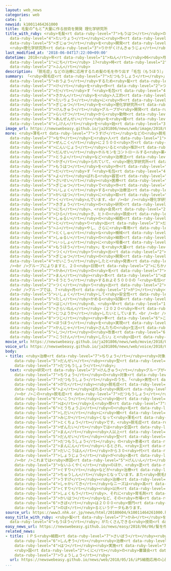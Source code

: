 ```yaml
---
layout: web_news
categories: web
cate: 1
newsid: k10011464261000
title: 毛髪の“もと”大量に作る技術を開発 理化学研究所
title_with_ruby: <ruby>毛髪<rt data-ruby-level="7">もうはつ</rt></ruby>の“もと”<ruby>大量<rt
  data-ruby-level="4">たいりょう</rt></ruby>に<ruby>作<rt data-ruby-level="2">つく</rt></ruby>る<ruby>技術<rt
  data-ruby-level="5">ぎじゅつ</rt></ruby>を<ruby>開発<rt data-ruby-level="3">かいはつ</rt></ruby>
  <ruby>理化学研究所<rt data-ruby-level="3">りかがくけんきゅうじょ</rt></ruby>
last_modified_at: '2018-06-04T17:22:00+09:00'
datetime: 2018<ruby>年<rt data-ruby-level="1">ねん</rt></ruby>06<ruby>月<rt data-ruby-level="1">がつ</rt></ruby>04<ruby>日<rt
  data-ruby-level="1">にち</rt></ruby> 17<ruby>時<rt data-ruby-level="2">じ</rt></ruby>22<ruby>分<rt
  data-ruby-level="2">ふん</rt></ruby>
description: 「脱毛症」などの治療に応用するため髪の毛を作り出す「毛包（もうほう）」という器官を人工的に大量に作る技術を理化学研究所などの研究グループが開発し、来月から動物で安全性を確かめる試験を始めることになりました。
summary: 「<ruby>脱毛症<rt data-ruby-level="7">だつもうしょう</rt></ruby>」などの<ruby>治療<rt data-ruby-level="7">ちりょう</rt></ruby>に<ruby>応用<rt
  data-ruby-level="5">おうよう</rt></ruby>するため<ruby>髪<rt data-ruby-level="7">かみ</rt></ruby>の<ruby>毛<rt
  data-ruby-level="7">け</rt></ruby>を<ruby>作<rt data-ruby-level="2">つく</rt></ruby>り<ruby>出<rt
  data-ruby-level="2">だ</rt></ruby>す「<ruby>毛包<rt data-ruby-level="4">もうほう</rt></ruby>（もうほう）」という<ruby>器官<rt
  data-ruby-level="4">きかん</rt></ruby>を<ruby>人工的<rt data-ruby-level="4">じんこうてき</rt></ruby>に<ruby>大量<rt
  data-ruby-level="4">たいりょう</rt></ruby>に<ruby>作<rt data-ruby-level="2">つく</rt></ruby>る<ruby>技術<rt
  data-ruby-level="5">ぎじゅつ</rt></ruby>を<ruby>理化学研究所<rt data-ruby-level="3">りかがくけんきゅうじょ</rt></ruby>などの<ruby>研究<rt
  data-ruby-level="3">けんきゅう</rt></ruby>グループが<ruby>開発<rt data-ruby-level="3">かいはつ</rt></ruby>し、<ruby>来月<rt
  data-ruby-level="2">らいげつ</rt></ruby>から<ruby>動物<rt data-ruby-level="3">どうぶつ</rt></ruby>で<ruby>安全性<rt
  data-ruby-level="5">あんぜんせい</rt></ruby>を<ruby>確<rt data-ruby-level="5">たし</rt></ruby>かめる<ruby>試験<rt
  data-ruby-level="4">しけん</rt></ruby>を<ruby>始<rt data-ruby-level="3">はじ</rt></ruby>めることになりました。
image_url: https://newswebeasy.github.io/ja201806/news/web/image/2018/06/04/K10011464261_1806041744_1806041748_01_03.jpg
more: <ruby>薄毛<rt data-ruby-level="7">うすげ</rt></ruby>などの<ruby>脱毛症<rt data-ruby-level="7">だつもうしょう</rt></ruby>に<ruby>悩<rt
  data-ruby-level="7">なや</rt></ruby>む<ruby>人<rt data-ruby-level="1">ひと</rt></ruby>は<ruby>全国<rt
  data-ruby-level="3">ぜんこく</rt></ruby>に２５００<ruby>万<rt data-ruby-level="2">まん</rt></ruby><ruby>人以上<rt
  data-ruby-level="4">にんいじょう</rt></ruby>いると<ruby>推計<rt data-ruby-level="6">すいけい</rt></ruby>されていますが、<ruby>男性<rt
  data-ruby-level="5">だんせい</rt></ruby>ホルモンをコントロールする<ruby>薬<rt data-ruby-level="3">くすり</rt></ruby>の<ruby>投与<rt
  data-ruby-level="7">とうよ</rt></ruby>など<ruby>治療法<rt data-ruby-level="7">ちりょうほう</rt></ruby>は<ruby>限<rt
  data-ruby-level="5">かぎ</rt></ruby>られていて、<ruby>理化学研究所<rt data-ruby-level="3">りかがくけんきゅうじょ</rt></ruby>などでは<ruby>毛髪<rt
  data-ruby-level="7">もうはつ</rt></ruby>を<ruby>作<rt data-ruby-level="2">つく</rt></ruby>り<ruby>出<rt
  data-ruby-level="2">だ</rt></ruby>す「<ruby>毛包<rt data-ruby-level="4">もうほう</rt></ruby>」と<ruby>呼<rt
  data-ruby-level="6">よ</rt></ruby>ばれる<ruby>器官<rt data-ruby-level="4">きかん</rt></ruby>を<ruby>再生<rt
  data-ruby-level="5">さいせい</rt></ruby><ruby>医療<rt data-ruby-level="7">いりょう</rt></ruby>の<ruby>技術<rt
  data-ruby-level="5">ぎじゅつ</rt></ruby>で<ruby>作<rt data-ruby-level="2">つく</rt></ruby>り<ruby>移植<rt
  data-ruby-level="5">いしょく</rt></ruby>する<ruby>治療法<rt data-ruby-level="7">ちりょうほう</rt></ruby>の<ruby>開発<rt
  data-ruby-level="3">かいはつ</rt></ruby>に<ruby>取<rt data-ruby-level="3">と</rt></ruby>り<ruby>組<rt
  data-ruby-level="3">く</rt></ruby>んでいます。<br /><br /><ruby>理化学研究所<rt data-ruby-level="3">りかがくけんきゅうじょ</rt></ruby>やベンチャー<ruby>企業<rt
  data-ruby-level="7">きぎょう</rt></ruby>の<ruby>研究<rt data-ruby-level="3">けんきゅう</rt></ruby>グループが４<ruby>日<rt
  data-ruby-level="1">にち</rt></ruby>、<ruby>会見<rt data-ruby-level="2">かいけん</rt></ruby>を<ruby>開<rt
  data-ruby-level="3">ひら</rt></ruby>き、ヒトの<ruby>頭皮<rt data-ruby-level="3">とうひ</rt></ruby>にある３<ruby>種類<rt
  data-ruby-level="4">しゅるい</rt></ruby>の<ruby>細胞<rt data-ruby-level="7">さいぼう</rt></ruby>を<ruby>取<rt
  data-ruby-level="3">と</rt></ruby>り<ruby>出<rt data-ruby-level="3">だ</rt></ruby>して<ruby>増<rt
  data-ruby-level="5">ふ</rt></ruby>やし、さらに<ruby>専用<rt data-ruby-level="6">せんよう</rt></ruby>の<ruby>特殊<rt
  data-ruby-level="7">とくしゅ</rt></ruby>な<ruby>機械<rt data-ruby-level="4">きかい</rt></ruby>で３<ruby>種類<rt
  data-ruby-level="4">しゅるい</rt></ruby>の<ruby>細胞<rt data-ruby-level="7">さいぼう</rt></ruby>を<ruby>一緒<rt
  data-ruby-level="7">いっしょ</rt></ruby>に<ruby>培養<rt data-ruby-level="7">ばいよう</rt></ruby>することで、「<ruby>毛包<rt
  data-ruby-level="4">もうほう</rt></ruby>」を<ruby>大量<rt data-ruby-level="4">たいりょう</rt></ruby>に<ruby>作<rt
  data-ruby-level="2">つく</rt></ruby>り<ruby>出<rt data-ruby-level="2">だ</rt></ruby>す<ruby>技術<rt
  data-ruby-level="5">ぎじゅつ</rt></ruby>の<ruby>開発<rt data-ruby-level="3">かいはつ</rt></ruby>に<ruby>成功<rt
  data-ruby-level="4">せいこう</rt></ruby>したと<ruby>発表<rt data-ruby-level="3">はっぴょう</rt></ruby>しました。<br
  /><br />グループによりますと、２０<ruby>日間<rt data-ruby-level="2">にちかん</rt></ruby>ほどで<ruby>髪<rt
  data-ruby-level="7">かみ</rt></ruby>の<ruby>毛<rt data-ruby-level="7">け</rt></ruby>１<ruby>万<rt
  data-ruby-level="2">まん</rt></ruby><ruby>本<rt data-ruby-level="1">ぼん</rt></ruby>に<ruby>相当<rt
  data-ruby-level="3">そうとう</rt></ruby>するおよそ５０００の「<ruby>毛包<rt data-ruby-level="4">もうほう</rt></ruby>」を<ruby>作<rt
  data-ruby-level="2">つく</rt></ruby>り<ruby>出<rt data-ruby-level="2">だ</rt></ruby>せるとしています。<br
  /><br />グループでは、７<ruby>月<rt data-ruby-level="1">がつ</rt></ruby>から<ruby>動物<rt data-ruby-level="3">どうぶつ</rt></ruby>に<ruby>移植<rt
  data-ruby-level="5">いしょく</rt></ruby>して<ruby>安全性<rt data-ruby-level="5">あんぜんせい</rt></ruby>を<ruby>確<rt
  data-ruby-level="5">たし</rt></ruby>かめる<ruby>試験<rt data-ruby-level="4">しけん</rt></ruby>を<ruby>始<rt
  data-ruby-level="3">はじ</rt></ruby>め、<ruby>早<rt data-ruby-level="1">はや</rt></ruby>ければ<ruby>再来年<rt
  data-ruby-level="5">さらいねん</rt></ruby>（２０２０<ruby>年<rt data-ruby-level="1">ねん</rt></ruby>）にも<ruby>実用化<rt
  data-ruby-level="3">じつようか</rt></ruby>したいとしています。<br /><br /><ruby>理化学研究所<rt data-ruby-level="3">りかがくけんきゅうじょ</rt></ruby>の<ruby>辻<rt
  data-ruby-level="8">つじ</rt></ruby><ruby>孝<rt data-ruby-level="6">こう</rt></ruby>チームリーダーは「これまでにない<ruby>方法<rt
  data-ruby-level="4">ほうほう</rt></ruby>を<ruby>実現<rt data-ruby-level="5">じつげん</rt></ruby>し、<ruby>患者<rt
  data-ruby-level="7">かんじゃ</rt></ruby>さんたちの<ruby>生活<rt data-ruby-level="2">せいかつ</rt></ruby>の<ruby>質<rt
  data-ruby-level="5">しつ</rt></ruby>の<ruby>改善<rt data-ruby-level="6">かいぜん</rt></ruby>に<ruby>貢献<rt
  data-ruby-level="7">こうけん</rt></ruby>したい」と<ruby>話<rt data-ruby-level="2">はな</rt></ruby>しています。
movie_url: https://newswebeasy.github.io/ja201806/news/web/movie/2018/06/04/k10011464261_201806041744_201806041748.mp4
voice_url: https://newswebeasy.github.io/ja201806/news/web/voice/2018/06/04/k10011464261_201806041744_201806041748.mp3
body:
- title: <ruby>治療<rt data-ruby-level="7">ちりょう</rt></ruby><ruby>対象<rt data-ruby-level="4">たいしょう</rt></ruby>は「<ruby>男性<rt
    data-ruby-level="5">だんせい</rt></ruby><ruby>型<rt data-ruby-level="4">がた</rt></ruby><ruby>脱毛症<rt
    data-ruby-level="7">だつもうしょう</rt></ruby>」
  text: <ruby>研究<rt data-ruby-level="3">けんきゅう</rt></ruby>グループが<ruby>将来的<rt data-ruby-level="6">しょうらいてき</rt></ruby>にまず<ruby>治療<rt
    data-ruby-level="7">ちりょう</rt></ruby>の<ruby>対象<rt data-ruby-level="4">たいしょう</rt></ruby>としたいとしているのは<ruby>脱毛症<rt
    data-ruby-level="7">だつもうしょう</rt></ruby>のうち、「<ruby>男性<rt data-ruby-level="5">だんせい</rt></ruby><ruby>型<rt
    data-ruby-level="4">がた</rt></ruby><ruby>脱毛症<rt data-ruby-level="7">だつもうしょう</rt></ruby>」と<ruby>呼<rt
    data-ruby-level="6">よ</rt></ruby>ばれる<ruby>病気<rt data-ruby-level="3">びょうき</rt></ruby>です。<br
    /><br />この<ruby>脱毛症<rt data-ruby-level="7">だつもうしょう</rt></ruby>は<ruby>思春期<rt data-ruby-level="3">ししゅんき</rt></ruby><ruby>以降<rt
    data-ruby-level="6">いこう</rt></ruby>に<ruby>始<rt data-ruby-level="3">はじ</rt></ruby>まって<ruby>生<rt
    data-ruby-level="7">は</rt></ruby>え<ruby>際<rt data-ruby-level="7">ぎわ</rt></ruby>や<ruby>頭頂部<rt
    data-ruby-level="6">とうちょうぶ</rt></ruby>の<ruby>毛<rt data-ruby-level="2">け</rt></ruby>が<ruby>次第<rt
    data-ruby-level="7">しだい</rt></ruby>に<ruby>細<rt data-ruby-level="2">ほそ</rt></ruby>く、<ruby>短<rt
    data-ruby-level="3">みじか</rt></ruby>くなって<ruby>薄毛<rt data-ruby-level="7">うすげ</rt></ruby>となるのが<ruby>特徴<rt
    data-ruby-level="7">とくちょう</rt></ruby>です。<ruby>脱毛症<rt data-ruby-level="7">だつもうしょう</rt></ruby><ruby>全体<rt
    data-ruby-level="3">ぜんたい</rt></ruby>では<ruby>全国<rt data-ruby-level="3">ぜんこく</rt></ruby>に２５００<ruby>万<rt
    data-ruby-level="2">まん</rt></ruby><ruby>人以上<rt data-ruby-level="4">にんいじょう</rt></ruby>いますが、そのうち「<ruby>男性<rt
    data-ruby-level="5">だんせい</rt></ruby><ruby>型<rt data-ruby-level="4">がた</rt></ruby><ruby>脱毛症<rt
    data-ruby-level="7">だつもうしょう</rt></ruby>」の<ruby>患者<rt data-ruby-level="7">かんじゃ</rt></ruby>はおよそ１８００<ruby>万人<rt
    data-ruby-level="2">まんにん</rt></ruby>いるとされ、<ruby>主<rt data-ruby-level="3">おも</rt></ruby>に２０<ruby>代後半<rt
    data-ruby-level="3">だいこうはん</rt></ruby>から３０<ruby>代<rt data-ruby-level="3">だい</rt></ruby>にかけて<ruby>症状<rt
    data-ruby-level="7">しょうじょう</rt></ruby>が<ruby>進<rt data-ruby-level="3">すす</rt></ruby>みます。<br
    /><br />これまでは<ruby>原因<rt data-ruby-level="5">げんいん</rt></ruby>となる<ruby>男性<rt data-ruby-level="5">だんせい</rt></ruby>ホルモンをコントロールする<ruby>内服薬<rt
    data-ruby-level="3">ないふくやく</rt></ruby>のほか、<ruby>塗<rt data-ruby-level="7">ぬ</rt></ruby>り<ruby>薬<rt
    data-ruby-level="7">ぐすり</rt></ruby>などが<ruby>治療<rt data-ruby-level="7">ちりょう</rt></ruby>の<ruby>中心<rt
    data-ruby-level="2">ちゅうしん</rt></ruby>となっています。また<ruby>脱毛症<rt data-ruby-level="7">だつもうしょう</rt></ruby>や<ruby>薄毛<rt
    data-ruby-level="7">うすげ</rt></ruby><ruby>治療<rt data-ruby-level="7">ちりょう</rt></ruby>への<ruby>社会的<rt
    data-ruby-level="4">しゃかいてき</rt></ruby>なニーズは<ruby>高<rt data-ruby-level="2">たか</rt></ruby>く、<ruby>薬<rt
    data-ruby-level="3">くすり</rt></ruby><ruby>以外<rt data-ruby-level="4">いがい</rt></ruby>にもかつらや<ruby>植毛<rt
    data-ruby-level="3">しょくもう</rt></ruby>、それに<ruby>育毛剤<rt data-ruby-level="7">いくもうざい</rt></ruby>の<ruby>開発<rt
    data-ruby-level="3">かいはつ</rt></ruby>など、その<ruby>市場<rt data-ruby-level="2">しじょう</rt></ruby><ruby>規模<rt
    data-ruby-level="6">きぼ</rt></ruby>は２０００<ruby>億円<rt data-ruby-level="4">おくえん</rt></ruby>に<ruby>上<rt
    data-ruby-level="1">のぼ</rt></ruby>るというデータもあります。
source_url: https://www3.nhk.or.jp/news/html/20180604/k10011464261000.html
easy_title_with_ruby: <ruby>髪<rt data-ruby-level="7">かみ</rt></ruby>を<ruby>作<rt data-ruby-level="2">つく</rt></ruby>る「<ruby>毛包<rt
  data-ruby-level="4">もうほう</rt></ruby>」がたくさんできる<ruby>技術<rt data-ruby-level="5">ぎじゅつ</rt></ruby>
easy_news_url: https://newswebeasy.github.io/news/easy/2018/06/06/髪を作る毛包がたくさんできる技術
related_news:
- title: ｉＰＳ<ruby>細胞<rt data-ruby-level="7">さいぼう</rt></ruby><ruby>応用<rt data-ruby-level="5">おうよう</rt></ruby>の<ruby>心臓<rt
    data-ruby-level="6">しんぞう</rt></ruby><ruby>治療<rt data-ruby-level="7">ちりょう</rt></ruby>を<ruby>初<rt
    data-ruby-level="4">はつ</rt></ruby><ruby>実施<rt data-ruby-level="7">じっし</rt></ruby>へ
    <ruby>国<rt data-ruby-level="2">くに</rt></ruby>の<ruby>審議会<rt data-ruby-level="7">しんぎかい</rt></ruby>が<ruby>了承<rt
    data-ruby-level="7">りょうしょう</rt></ruby>
  url: https://newswebeasy.github.io/news/web/2018/05/16/iPS細胞応用の心臓治療を初実施へ-国の審議会が了承
...
```

